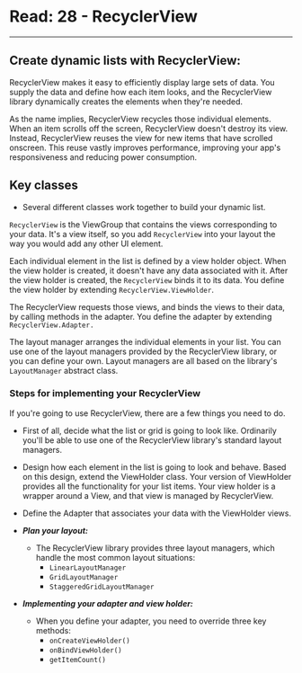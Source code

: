 # Read: 28 - RecyclerView

<hr>

## Create dynamic lists with RecyclerView:

RecyclerView makes it easy to efficiently display large sets of data. You supply the data and define how each item looks, and the RecyclerView library dynamically creates the elements when they're needed.

As the name implies, RecyclerView recycles those individual elements. When an item scrolls off the screen, RecyclerView doesn't destroy its view. Instead, RecyclerView reuses the view for new items that have scrolled onscreen. This reuse vastly improves performance, improving your app's responsiveness and reducing power consumption.

## Key classes

* Several different classes work together to build your dynamic list.

`RecyclerView` is the ViewGroup that contains the views corresponding to your data. It's a view itself, so you add `RecyclerView` into your layout the way you would add any other UI element.

Each individual element in the list is defined by a view holder object. When the view holder is created, it doesn't have any data associated with it. After the view holder is created, the `RecyclerView` binds it to its data. You define the view holder by extending `RecyclerView.ViewHolder`.

The RecyclerView requests those views, and binds the views to their data, by calling methods in the adapter. You define the adapter by extending `RecyclerView.Adapter.`

The layout manager arranges the individual elements in your list. You can use one of the layout managers provided by the RecyclerView library, or you can define your own. Layout managers are all based on the library's `LayoutManager` abstract class.


### Steps for implementing your RecyclerView

If you're going to use RecyclerView, there are a few things you need to do. 

* First of all, decide what the list or grid is going to look like. Ordinarily you'll be able to use one of the RecyclerView library's standard layout managers.

* Design how each element in the list is going to look and behave. Based on this design, extend the ViewHolder class. Your version of ViewHolder provides all the functionality for your list items. Your view holder is a wrapper around a View, and that view is managed by RecyclerView.

* Define the Adapter that associates your data with the ViewHolder views.

* ***Plan your layout:***
  * The RecyclerView library provides three layout managers, which handle the most common layout situations:
    * `LinearLayoutManager`
    * `GridLayoutManager`
    * `StaggeredGridLayoutManager` 

* ***Implementing your adapter and view holder:***
  * When you define your adapter, you need to override three key methods:
    * `onCreateViewHolder()`
    * `onBindViewHolder()`
    * `getItemCount()`

